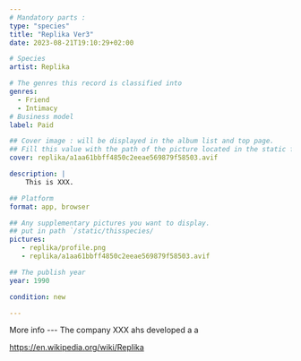 ```yaml
---
# Mandatory parts :
type: "species"
title: "Replika Ver3"
date: 2023-08-21T19:10:29+02:00

# Species
artist: Replika

# The genres this record is classified into
genres:
  - Friend
  - Intimacy
# Business model
label: Paid

## Cover image : will be displayed in the album list and top page.
## Fill this value with the path of the picture located in the static folder
cover: replika/a1aa61bbff4850c2eeae569879f58503.avif

description: |
    This is XXX.

## Platform 
format: app, browser

## Any supplementary pictures you want to display.
## put in path `/static/thisspecies/
pictures:
   - replika/profile.png
   - replika/a1aa61bbff4850c2eeae569879f58503.avif

## The publish year
year: 1990

condition: new

---
```


More info --- The company XXX ahs developed a a 

<https://en.wikipedia.org/wiki/Replika>
